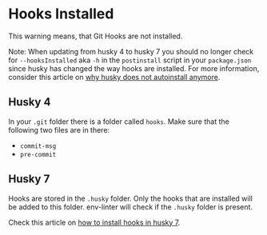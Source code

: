 # Hooks Installed

This warning means, that Git Hooks are not installed.

Note: When updating from husky 4 to husky 7 you should no longer check for `--hooksInstalled` aka `-h` in the `postinstall` script in your `package.json` since husky has changed the way hooks are installed. For more information, consider this article on [why husky does not autoinstall anymore](https://blog.typicode.com/husky-git-hooks-javascript-config/).

## Husky 4
In your `.git` folder there is a folder called `hooks`.
Make sure that the following two files are in there:

- `commit-msg`
- `pre-commit`

## Husky 7
Hooks are stored in the `.husky` folder. Only the hooks that are installed will be added to this folder. env-linter will check if the `.husky` folder is present.

Check this article on [how to install hooks in husky 7](https://typicode.github.io/husky/#/?id=usage).
